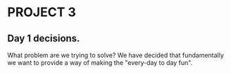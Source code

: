 # PROJECT 3

## Day 1 decisions.
What problem are we trying to solve?
We have decided that fundamentally we want to provide a way of making the "every-day to day fun".
